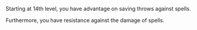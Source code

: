 Starting at 14th level, you have advantage on saving throws against spells.

Furthermore, you have resistance against the damage of spells.